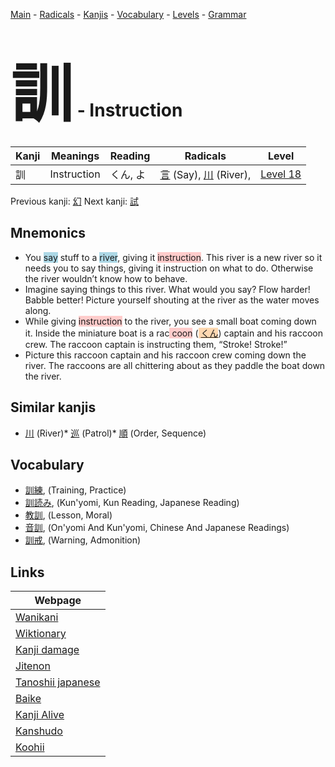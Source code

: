 <style> bigfont {font-size: 100px}</style>
[Main](../README.md) -
[Radicals](../radicals.md) -
[Kanjis](../kanjis.md) -
[Vocabulary](../vocabulary.md) -
[Levels](../levels.md) -
[Grammar](../grammar.md)
# <bigfont> 訓</bigfont> - Instruction 

| Kanji | Meanings | Reading | Radicals | Level |
| --- | --- | --- | --- | --- |
| 訓 | Instruction | くん, よ | [言](../radicals/言.md) (Say), [川](../radicals/川.md) (River),  | [Level 18](../levels/wk_level18.md) |

Previous kanji: [幻](幻.md) Next kanji: [試](試.md) 

## Mnemonics
 * You <span style="background-color:#ADD8E6"> say</span> stuff to a <span style="background-color:#ADD8E6"> river</span>, giving it <span style="background-color:#ffcccb"> instruction</span>. This river is a new river so it needs you to say things, giving it instruction on what to do. Otherwise the river wouldn’t know how to behave.
* Imagine saying things to this river. What would you say? Flow harder! Babble better! Picture yourself shouting at the river as the water moves along.
* While giving <span style="background-color:#ffcccb"> instruction</span> to the river, you see a small boat coming down it. Inside the miniature boat is a rac<span style="background-color:#ffcccb"> coon</span> (<span style="background-color:#fed8b1"> [くん](https://jisho.org/search/くん)</span>) captain and his raccoon crew. The raccoon captain is instructing them, “Stroke! Stroke!”
* Picture this raccoon captain and his raccoon crew coming down the river. The raccoons are all chittering about as they paddle the boat down the river.


## Similar kanjis
 * [川](川.md) (River)* [巡](巡.md) (Patrol)* [順](順.md) (Order, Sequence)


## Vocabulary
 * [訓練](../vocabulary/訓.md), (Training, Practice)
* [訓読み](../vocabulary/訓.md), (Kun'yomi, Kun Reading, Japanese Reading)
* [教訓](../vocabulary/訓.md), (Lesson, Moral)
* [音訓](../vocabulary/訓.md), (On'yomi And Kun'yomi, Chinese And Japanese Readings)
* [訓戒](../vocabulary/訓.md), (Warning, Admonition)



## Links 

| Webpage |
| --- |
| [Wanikani          ](https://www.wanikani.com/kanji/訓) |
| [Wiktionary        ](https://en.wiktionary.org/wiki/訓) |
| [Kanji damage      ](http://www.kanjidamage.com/kanji/search?utf8=✓&q=訓) |
| [Jitenon           ](https://jitenon.com/kanji/訓) |
| [Tanoshii japanese ](https://www.tanoshiijapanese.com/dictionary/kanji.cfm?k=訓) |
| [Baike             ](https://baike.baidu.com/item/訓) |
| [Kanji Alive       ](https://app.kanjialive.com/訓) |
| [Kanshudo          ](https://www.kanshudo.com/searchmn?q=訓) |
| [Koohii            ](https://kanji.koohii.com/study/kanji/訓) |
